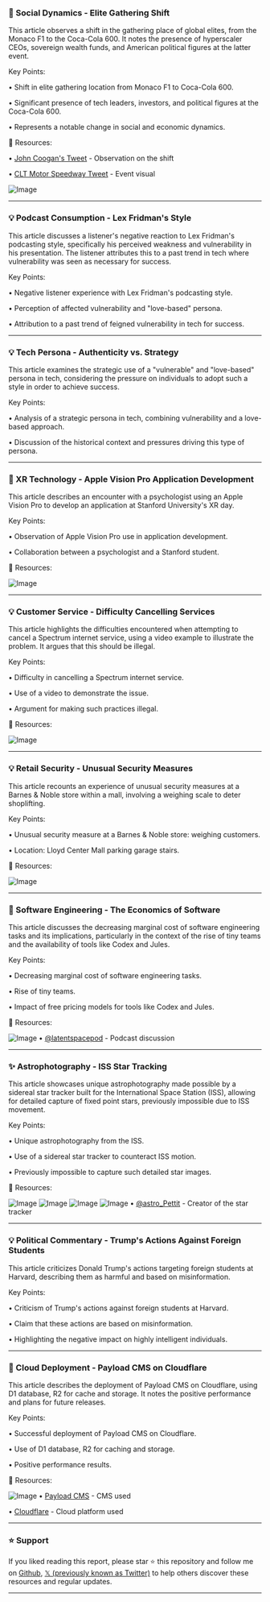 ### 🤖 Social Dynamics - Elite Gathering Shift

This article observes a shift in the gathering place of global elites, from the Monaco F1 to the Coca-Cola 600.  It notes the presence of hyperscaler CEOs, sovereign wealth funds, and American political figures at the latter event.

Key Points:

•  Shift in elite gathering location from Monaco F1 to Coca-Cola 600.


•  Significant presence of tech leaders, investors, and political figures at the Coca-Cola 600.


•  Represents a notable change in social and economic dynamics.


🔗 Resources:

• [John Coogan's Tweet](https://x.com/johncoogan/status/1926412182868156925) - Observation on the shift


• [CLT Motor Speedway Tweet](https://x.com/CLTMotorSpdwy/status/1926409615589159022/photo/1) - Event visual


![Image](https://pbs.twimg.com/media/Grv7VeDWMAA_qUG?format=jpg&name=small)


---

### 💡 Podcast Consumption - Lex Fridman's Style

This article discusses a listener's negative reaction to Lex Fridman's podcasting style, specifically his perceived weakness and vulnerability in his presentation.  The listener attributes this to a past trend in tech where vulnerability was seen as necessary for success.

Key Points:

• Negative listener experience with Lex Fridman's podcasting style.


•  Perception of affected vulnerability and "love-based" persona.


•  Attribution to a past trend of feigned vulnerability in tech for success.


---

### 💡 Tech Persona -  Authenticity vs. Strategy

This article examines the strategic use of a "vulnerable" and "love-based" persona in tech,  considering the pressure on individuals to adopt such a style in order to achieve success.

Key Points:

•  Analysis of a strategic persona in tech, combining vulnerability and a love-based approach.


•  Discussion of the historical context and pressures driving this type of persona.



---

### 🤖 XR Technology - Apple Vision Pro Application Development

This article describes an encounter with a psychologist using an Apple Vision Pro to develop an application at Stanford University's XR day.

Key Points:

•  Observation of Apple Vision Pro use in application development.


•  Collaboration between a psychologist and a Stanford student.



🔗 Resources:

![Image](https://pbs.twimg.com/media/GrymqNgXgAAlGLa?format=jpg&name=small)


---

### 💡 Customer Service - Difficulty Cancelling Services

This article highlights the difficulties encountered when attempting to cancel a Spectrum internet service, using a video example to illustrate the problem. It argues that this should be illegal.

Key Points:

•  Difficulty in cancelling a Spectrum internet service.


•  Use of a video to demonstrate the issue.


•  Argument for making such practices illegal.


🔗 Resources:

![Image](https://pbs.twimg.com/amplify_video_thumb/1926365882936143873/img/5zVZQAAmQbaCyWSW.jpg)

---

### 💡 Retail Security - Unusual Security Measures

This article recounts an experience of unusual security measures at a Barnes & Noble store within a mall, involving a weighing scale to deter shoplifting.

Key Points:

•  Unusual security measure at a Barnes & Noble store: weighing customers.


•  Location: Lloyd Center Mall parking garage stairs.




🔗 Resources:

![Image](https://pbs.twimg.com/amplify_video_thumb/1926276525671735296/img/s2WmKmED8hva2Fwl.jpg)


---

### 🤖 Software Engineering - The Economics of Software

This article discusses the decreasing marginal cost of software engineering tasks and its implications, particularly in the context of the rise of tiny teams and the availability of tools like Codex and Jules.


Key Points:

•  Decreasing marginal cost of software engineering tasks.


•  Rise of tiny teams.


•  Impact of free pricing models for tools like Codex and Jules.


🔗 Resources:

![Image](https://pbs.twimg.com/media/Grv7CLIWMAA7-tv?format=jpg&name=900x900)
• [@latentspacepod](https://x.com/latentspacepod) - Podcast discussion


---

### ✨ Astrophotography - ISS Star Tracking

This article showcases unique astrophotography made possible by a sidereal star tracker built for the International Space Station (ISS), allowing for detailed capture of fixed point stars, previously impossible due to ISS movement.

Key Points:

•  Unique astrophotography from the ISS.


•  Use of a sidereal star tracker to counteract ISS motion.


•  Previously impossible to capture such detailed star images.


🔗 Resources:

![Image](https://pbs.twimg.com/media/Gru3ZsNW0AA1fNr?format=jpg&name=small)
![Image](https://pbs.twimg.com/media/Gru3ZsNWAAAPyaR?format=jpg&name=small)
![Image](https://pbs.twimg.com/media/Gru3ZsKWIAADt4K?format=jpg&name=360x360)
![Image](https://pbs.twimg.com/media/Gru3ZsLWYAAyTY7?format=jpg&name=360x360)
• [@astro_Pettit](https://x.com/astro_Pettit) -  Creator of the star tracker


---

### 💡 Political Commentary - Trump's Actions Against Foreign Students

This article criticizes Donald Trump's actions targeting foreign students at Harvard, describing them as harmful and based on misinformation.

Key Points:

•  Criticism of Trump's actions against foreign students at Harvard.


•  Claim that these actions are based on misinformation.


•  Highlighting the negative impact on highly intelligent individuals.



---

### 🚀 Cloud Deployment - Payload CMS on Cloudflare

This article describes the deployment of Payload CMS on Cloudflare, using D1 database, R2 for cache and storage.  It notes the positive performance and plans for future releases.

Key Points:

•  Successful deployment of Payload CMS on Cloudflare.


•  Use of D1 database, R2 for caching and storage.


•  Positive performance results.


🔗 Resources:

![Image](https://pbs.twimg.com/media/GrpqdSEXQAAQ22S?format=jpg&name=small)
• [Payload CMS](https://x.com/payloadcms) - CMS used


• [Cloudflare](https://x.com/Cloudflare) - Cloud platform used


---

### ⭐️ Support

If you liked reading this report, please star ⭐️ this repository and follow me on [Github](https://github.com/Drix10), [𝕏 (previously known as Twitter)](https://x.com/DRIX_10_) to help others discover these resources and regular updates.

---